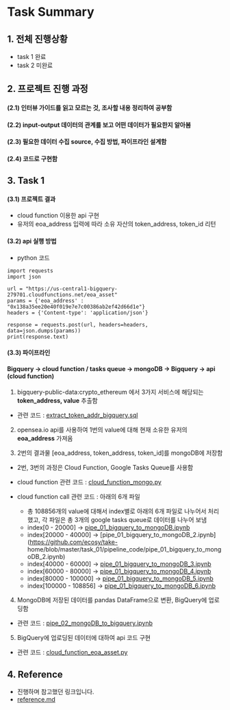 # Task Summary 
## 1. 전체 진행상황
* task 1 완료
* task 2 미완료

## 2. 프로젝트 진행 과정
#### (2.1) 인터뷰 가이드를 읽고 모르는 것, 조사할 내용 정리하여 공부함
#### (2.2) input-output 데이터의 관계를 보고 어떤 데이터가 필요한지 알아봄
#### (2.3) 필요한 데이터 수집 source, 수집 방법, 파이프라인 설계함
#### (2.4) 코드로 구현함

## 3. Task 1
#### (3.1) 프로젝트 결과
* cloud function 이용한 api 구현
* 유저의 eoa_address 입력에 따라 소유 자산의 token_address, token_id 리턴

#### (3.2) api 실행 방법
* python 코드
```
import requests
import json

url = "https://us-central1-bigquery-279701.cloudfunctions.net/eoa_asset"
params = {'eoa_address' : "0x138a35ee20e40f019e7e7c00386ab2ef42d66d1e"}
headers = {'Content-type': 'application/json'}

response = requests.post(url, headers=headers, data=json.dumps(params))
print(response.text)
```

#### (3.3) 파이프라인
#### Bigquery -> cloud function / tasks queue -> mongoDB -> Bigquery -> api (cloud function)

1. bigquery-public-data:crypto_ethereum 에서 3가지 서비스에 해당되는 **token_address, value** 추출함
* 관련 코드 : [extract_token_addr_bigquery.sql](https://github.com/ecosy/take-home/blob/master/task_01/bigquery_sql/extract_token_addr_bigquery.sql)

2. opensea.io api를 사용하여 1번의 value에 대해 현재 소유한 유저의 **eoa_address** 가져옴    

3. 2번의 결과물 [eoa_address, token_address, token_id]를 mongoDB에 저장함   
* 2번, 3번의 과정은 Cloud Function, Google Tasks Queue를 사용함

* cloud function 관련 코드 : [cloud_function_mongo.py](https://github.com/ecosy/take-home/blob/master/task_01/cloud_function/cloud_function_mongo.py)

* cloud function call 관련 코드 : 아래의 6개 파일
  * 총 108856개의 value에 대해서 index별로 아래의 6개 파일로 나누어서 처리했고,
각 파일은 총 3개의 google tasks queue로 데이터를 나누어 보냄    
  - index[0 - 20000] -> [pipe_01_bigquery_to_mongoDB.ipynb](https://github.com/ecosy/take-home/blob/master/task_01/pipeline_code/pipe_01_bigquery_to_mongoDB.ipynb)
  - index[20000 - 40000] -> [pipe_01_bigquery_to_mongoDB_2.ipynb](https://github.com/ecosy/take-  home/blob/master/task_01/pipeline_code/pipe_01_bigquery_to_mongoDB_2.ipynb) 
  - index[40000 - 60000] -> [pipe_01_bigquery_to_mongoDB_3.ipynb](https://github.com/ecosy/take-home/blob/master/task_01/pipeline_code/pipe_01_bigquery_to_mongoDB_3.ipynb)
  - index[60000 - 80000] -> [pipe_01_bigquery_to_mongoDB_4.ipynb](https://github.com/ecosy/take-home/blob/master/task_01/pipeline_code/pipe_01_bigquery_to_mongoDB_4.ipynb)
  - index[80000 - 100000] -> [pipe_01_bigquery_to_mongoDB_5.ipynb](https://github.com/ecosy/take-home/blob/master/task_01/pipeline_code/pipe_01_bigquery_to_mongoDB_5.ipynb)
  - index[100000 - 108856] -> [pipe_01_bigquery_to_mongoDB_6.ipynb](https://github.com/ecosy/take-home/blob/master/task_01/pipeline_code/pipe_01_bigquery_to_mongoDB_6.ipynb)

4. MongoDB에 저장된 데이터를 pandas DataFrame으로 변환, BigQuery에 업로딩함
* 관련 코드 : [pipe_02_mongoDB_to_bigquery.ipynb](https://github.com/ecosy/take-home/blob/master/task_01/pipeline_code/pipe_02_mongoDB_to_bigquery.ipynb)

5. BigQuery에 업로딩된 데이터에 대하여 api 코드 구현
* 관련 코드 : [cloud_function_eoa_asset.py](https://github.com/ecosy/take-home/blob/master/task_01/cloud_function/cloud_function_eoa_asset.py)

## 4. Reference
* 진행하며 참고했던 링크입니다.
* [reference.md](https://github.com/ecosy/take-home/blob/master/reference.md)
